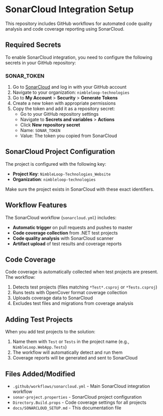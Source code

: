 # SonarCloud Integration Setup

This repository includes GitHub workflows for automated code quality analysis and code coverage reporting using SonarCloud.

## Required Secrets

To enable SonarCloud integration, you need to configure the following secrets in your GitHub repository:

### SONAR_TOKEN
1. Go to [SonarCloud](https://sonarcloud.io) and log in with your GitHub account
2. Navigate to your organization: `nimbleloop-technologies`
3. Go to **My Account** > **Security** > **Generate Tokens**
4. Create a new token with appropriate permissions
5. Copy the token and add it as a repository secret:
   - Go to your GitHub repository settings
   - Navigate to **Secrets and variables** > **Actions**
   - Click **New repository secret**
   - Name: `SONAR_TOKEN`
   - Value: The token you copied from SonarCloud

## SonarCloud Project Configuration

The project is configured with the following key:
- **Project Key**: `NimbleLoop-Technologies_Website`
- **Organization**: `nimbleloop-technologies`

Make sure the project exists in SonarCloud with these exact identifiers.

## Workflow Features

The SonarCloud workflow (`sonarcloud.yml`) includes:

- **Automatic trigger** on pull requests and pushes to master
- **Code coverage collection** from .NET test projects
- **Code quality analysis** with SonarCloud scanner
- **Artifact upload** of test results and coverage reports

## Code Coverage

Code coverage is automatically collected when test projects are present. The workflow:

1. Detects test projects (files matching `*Test*.csproj` or `*Tests.csproj`)
2. Runs tests with OpenCover format coverage collection
3. Uploads coverage data to SonarCloud
4. Excludes test files and migrations from coverage analysis

## Adding Test Projects

When you add test projects to the solution:

1. Name them with `Test` or `Tests` in the project name (e.g., `NimbleLoop.WebApp.Tests`)
2. The workflow will automatically detect and run them
3. Coverage reports will be generated and sent to SonarCloud

## Files Added/Modified

- `.github/workflows/sonarcloud.yml` - Main SonarCloud integration workflow
- `sonar-project.properties` - SonarCloud project configuration
- `Directory.Build.props` - Code coverage settings for all projects
- `docs/SONARCLOUD_SETUP.md` - This documentation file